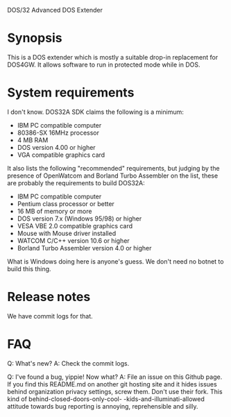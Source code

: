DOS/32 Advanced DOS Extender

Synopsis
==============
This is a DOS extender which is mostly a suitable drop-in replacement
for DOS4GW. It allows software to run in protected mode while in DOS.

System requirements
=========================
I don't know. DOS32A SDK claims the following is a minimum:
- IBM PC compatible computer
- 80386-SX 16MHz processor
- 4 MB RAM
- DOS version 4.00 or higher
- VGA compatible graphics card

It also lists the following "recommended" requirements, but judging by the
presence of OpenWatcom and Borland Turbo Assembler on the list, these are
probably the requirements to build DOS32A:
- IBM PC compatible computer
- Pentium class processor or better
- 16 MB of memory or more
- DOS version 7.x (Windows 95/98) or higher
- VESA VBE 2.0 compatible graphics card
- Mouse with Mouse driver installed
- WATCOM C/C++ version 10.6 or higher
- Borland Turbo Assembler version 4.0 or higher

What is Windows doing here is anyone's guess. We don't need no botnet to build
this thing.

Release notes
===================
We have commit logs for that.

FAQ
=========
Q: What's new?
A: Check the commit logs.

Q: I've found a bug, yippie! Now what?
A: File an issue on this Github page. If you find this README.md on another
git hosting site and it hides issues behind organization privacy settings,
screw them. Don't use their fork. This kind of behind-closed-doors-only-cool-
-kids-and-illuminati-allowed attitude towards bug reporting is annoying,
reprehensible and silly.
